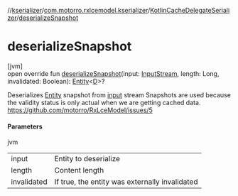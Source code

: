 //[kserializer](../../../index.md)/[com.motorro.rxlcemodel.kserializer](../index.md)/[KotlinCacheDelegateSerializer](index.md)/[deserializeSnapshot](deserialize-snapshot.md)

# deserializeSnapshot

[jvm]\
open override fun [deserializeSnapshot](deserialize-snapshot.md)(input: [InputStream](https://docs.oracle.com/javase/8/docs/api/java/io/InputStream.html), length: Long, invalidated: Boolean): [Entity](../../../../cache/cache/com.motorro.rxlcemodel.cache.entity/-entity/index.md)&lt;[D](index.md)&gt;?

Deserializes [Entity](../../../../cache/cache/com.motorro.rxlcemodel.cache.entity/-entity/index.md) snapshot from [input](deserialize-snapshot.md) stream Snapshots are used because the validity status is only actual when we are getting cached data. https://github.com/motorro/RxLceModel/issues/5

#### Parameters

jvm

| | |
|---|---|
| input | Entity to deserialize |
| length | Content length |
| invalidated | If true, the entity was externally invalidated |
